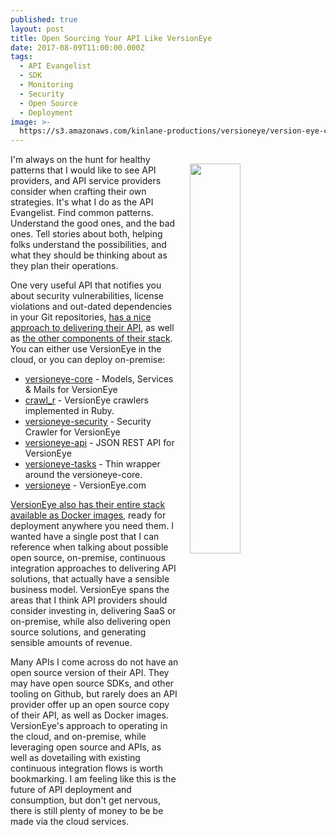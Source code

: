 ```yaml
---
published: true
layout: post
title: Open Sourcing Your API Like VersionEye
date: 2017-08-09T11:00:00.000Z
tags:
  - API Evangelist
  - SDK
  - Monitoring
  - Security
  - Open Source
  - Deployment
image: >-
  https://s3.amazonaws.com/kinlane-productions/versioneye/version-eye-containers.png
---
```

<p><img src="https://s3.amazonaws.com/kinlane-productions/versioneye/version-eye-containers.png" align="right" width="40%" style="padding: 15px;" /></p>I'm always on the hunt for healthy patterns that I would like to see API providers, and API service providers consider when crafting their own strategies. It's what I do as the API Evangelist. Find common patterns. Understand the good ones, and the bad ones. Tell stories about both, helping folks understand the possibilities, and what they should be thinking about as they plan their operations.

One very useful API that notifies you about security vulnerabilities, license violations and out-dated dependencies in your Git repositories, [has a nice approach to delivering their API](https://www.versioneye.com/api/), as well as [the other components of their stack](https://github.com/versioneye). You can either use VersionEye in the cloud, or you can deploy on-premise:

- [versioneye-core](https://github.com/versioneye/versioneye-core) - Models, Services & Mails for VersionEye
- [crawl_r](https://github.com/versioneye/crawl_r) - VersionEye crawlers implemented in Ruby.
- [versioneye-security](https://github.com/versioneye/versioneye-security) - Security Crawler for VersionEye
- [versioneye-api](https://github.com/versioneye/versioneye-api) - JSON REST API for VersionEye
- [versioneye-tasks](https://github.com/versioneye/versioneye-tasks) - Thin wrapper around the versioneye-core.
- [versioneye](https://github.com/versioneye/versioneye) - VersionEye.com

[VersionEye also has their entire stack available as Docker images](https://hub.docker.com/u/versioneye/), ready for deployment anywhere you need them. I wanted have a single post that I can reference when talking about possible open source, on-premise, continuous integration approaches to delivering API solutions, that actually have a sensible business model. VersionEye spans the areas that I think API providers should consider investing in, delivering SaaS or on-premise, while also delivering open source solutions, and generating sensible amounts of revenue.

Many APIs I come across do not have an open source version of their API. They may have open source SDKs, and other tooling on Github, but rarely does an API provider offer up an open source copy of their API, as well as Docker images. VersionEye's approach to operating in the cloud, and on-premise, while leveraging open source and APIs, as well as dovetailing with existing continuous integration flows is worth bookmarking. I am feeling like this is the future of API deployment and consumption, but don't get nervous, there is still plenty of money to be be made via the cloud services.
